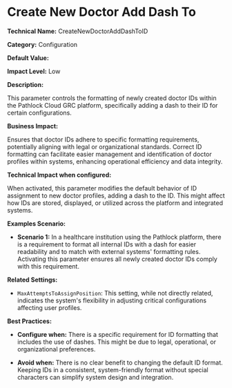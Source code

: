 # Create New Doctor Add Dash To

**Technical Name:** CreateNewDoctorAddDashToID

**Category:** Configuration

**Default Value:**

**Impact Level:** Low

**Description:** 

This parameter controls the formatting of newly created doctor IDs within the Pathlock Cloud GRC platform, specifically adding a dash to their ID for certain configurations.

**Business Impact:** 

Ensures that doctor IDs adhere to specific formatting requirements, potentially aligning with legal or organizational standards. Correct ID formatting can facilitate easier management and identification of doctor profiles within systems, enhancing operational efficiency and data integrity.

**Technical Impact when configured:** 

When activated, this parameter modifies the default behavior of ID assignment to new doctor profiles, adding a dash to the ID. This might affect how IDs are stored, displayed, or utilized across the platform and integrated systems.

**Examples Scenario:**

- **Scenario 1:** In a healthcare institution using the Pathlock platform, there is a requirement to format all internal IDs with a dash for easier readability and to match with external systems' formatting rules. Activating this parameter ensures all newly created doctor IDs comply with this requirement.

**Related Settings:** 

- `MaxAttemptsToAssignPosition`: This setting, while not directly related, indicates the system's flexibility in adjusting critical configurations affecting user profiles.

**Best Practices:** 

- **Configure when:** There is a specific requirement for ID formatting that includes the use of dashes. This might be due to legal, operational, or organizational preferences.
  
- **Avoid when:** There is no clear benefit to changing the default ID format. Keeping IDs in a consistent, system-friendly format without special characters can simplify system design and integration.